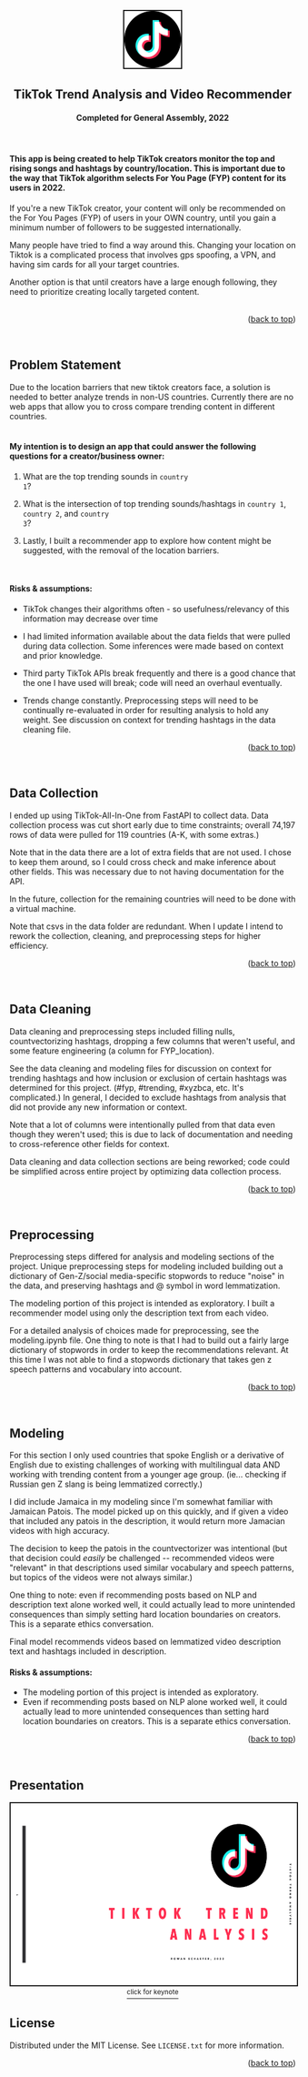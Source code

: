 <div id="top"></div>


<!-- PROJECT LOGO -->
<br />
<!--<div align="center">
  <a href="https://github.com/rowangayleschaefer">
    <img src="https://yt3.ggpht.com/ytc/AKedOLRcwXL5heetbKNzpLCY3LOgml-72EcmpALhcvry5g=s900-c-k-c0x00ffffff-no-rj" alt="Logo" width="80" height="80">
  </a>-->
<div align = "center">
<a href= "https://www.icloud.com/keynote/00cOYoPPZOmZjw5gyymV5e9Aw#tiktok_trends"><img src='https://github.com/rowangayleschaefer/tiktok_analysis_and_recommender/blob/main/images/tiktok_white.jpeg?raw=true' width=100 height=100 border=2>
</a>
  <h2>TikTok Trend Analysis and Video Recommender</h2>
  <h4>Completed for General Assembly, 2022</h4>
</div>
<p><br />
<!-- ABOUT THE PROJECT -->

<!-- BACKGROUND -->
#### This app is being created to help TikTok creators monitor the top and rising songs and hashtags by country/location. This is important due to the way that TikTok algorithm selects For You Page (FYP)  content for its users in 2022.


If you're a new TikTok creator, your content will only be recommended on the For You Pages (FYP) of users in your OWN country, until you gain a minimum number of followers to be suggested internationally.

Many people have tried to find a way around this. Changing your location on Tiktok is a complicated process that involves gps spoofing, a VPN, and having sim cards for all your target countries. 

Another option is that until creators have a large enough following, they need to prioritize creating locally targeted content. 
<br /><br />

<p align="right">(<a href="#top">back to top</a>)</p>
<br />


<!-- PROBLEM STATEMENT -->
## Problem Statement
Due to the location barriers that new tiktok creators face, a solution is needed to better analyze trends in non-US countries. Currently there are no web apps that allow you to cross compare trending content in different countries. 
<br /><br />


#### My intention is to design an app that could answer the following questions for a creator/business owner:

1. What are the top trending sounds in <code>country 1</code>?

2. What is the intersection of top trending sounds/hashtags in <code>country 1</code>, <code>country 2</code>, and <code>country 3</code>? 

3. Lastly, I built a recommender app to explore how content might be suggested, with the removal of the location barriers. 

<br />

#### Risks & assumptions:
* TikTok changes their algorithms often - so usefulness/relevancy of this information may decrease over time

* I had limited information available about the data fields that were pulled during data collection. Some inferences were made based on context and prior knowledge.

* Third party TikTok APIs break frequently and there is a good chance that the one I have used will break; code will need an overhaul eventually.

* Trends change constantly. Preprocessing steps will need to be continually re-evaluated in order for resulting analysis to hold any weight. See discussion on context for trending hashtags in the data cleaning file.


<p align="right"> (<a href="#top">back to top</a>) </p>
<br />


<!-- DATA -->
## Data Collection

I ended up using TikTok-All-In-One from FastAPI to collect data.  Data collection process was cut short early due to time constraints; overall 74,197 rows of data were pulled for 119 countries (A-K, with some extras.) 

Note that in the data there are a lot of extra fields that are not used. I chose to keep them around, so I could cross check and make inference about other fields. This was necessary due to not having documentation for the API.

In the future, collection for the remaining countries will need to be done with a virtual machine. 

Note that csvs in the data folder are redundant. When I update I intend to rework the collection, cleaning, and preprocessing steps for higher efficiency.

<p align="right">(<a href="#top">back to top</a>)</p>
<br />


## Data Cleaning
Data cleaning and preprocessing steps included filling nulls, countvectorizing hashtags, dropping a few columns that weren't useful, and some feature engineering (a column for FYP_location). 

See the data cleaning and modeling files for discussion on context for trending hashtags and how inclusion or exclusion of certain hashtags was determined for this project. (#fyp, #trending, #xyzbca, etc. It's complicated.)
In general, I decided to exclude hashtags from analysis that did not provide any new information or context. 

Note that a lot of columns were intentionally pulled from that data even though they weren't used; this is due to lack of documentation and needing to cross-reference other fields for context.

Data cleaning and data collection sections are being reworked; code could be simplified across entire project by optimizing data collection process. 

<p align="right">(<a href="#top">back to top</a>)</p>
<br />

## Preprocessing
Preprocessing steps differed for analysis and modeling sections of the project. Unique preprocessing steps for modeling included building out a dictionary of Gen-Z/social media-specific stopwords to reduce "noise" in the data, and preserving hashtags and @ symbol in word lemmatization.

The modeling portion of this project is intended as exploratory. I built a recommender model using only the description text from each video. 

For a detailed analysis of choices made for preprocessing, see the modeling.ipynb file. One thing to note is that I had to build out a fairly large dictionary of stopwords in order to keep the recommendations relevant. At this time I was not able to find a stopwords dictionary that takes gen z speech patterns and vocabulary into account.

<p align="right">(<a href="#top">back to top</a>)</p>
<br />

<!-- Modeling -->
## Modeling 

For this section I only used countries that spoke English or a derivative of English due to existing challenges of working with multilingual data AND working with trending content from a younger age group. (ie... checking if Russian gen Z slang is being lemmatized correctly.)

I did include Jamaica in my modeling since I'm somewhat familiar with Jamaican Patois. The model picked up on this quickly, and if given a video that included any patois in the description, it would return more Jamacian videos with high accuracy. 

The decision to keep the patois in the countvectorizer was intentional (but that decision could *easily* be challenged -- recommended videos were "relevant" in that descriptions used similar vocabulary and speech patterns, but topics of the videos were not always similar.)


One thing to note: even if recommending posts based on NLP and description text alone worked well, it could actually lead to more unintended consequences than simply setting hard location boundaries on creators. This is a separate  ethics conversation.



Final model recommends videos based on lemmatized video description text and hashtags included in description.

#### Risks & assumptions:
* The modeling portion of this project is intended as exploratory.
* Even if recommending posts based on NLP alone worked well, it could actually lead to more unintended consequences than setting hard location boundaries on creators. This is a separate ethics conversation.


<p align="right">(<a href="#top">back to top</a>)</p>
<br />

## Presentation
<div align="center">
<a href= "https://www.icloud.com/keynote/00cOYoPPZOmZjw5gyymV5e9Aw#tiktok_trends"><img src='./images/keynote.png' width=550 height=320 border=2><br />
  <center><sup>click for keynote</sup></center>
</a>
</div>


<!-- LICENSE -->
## License

Distributed under the MIT License. See `LICENSE.txt` for more information.

<p align="right">(<a href="#top">back to top</a>)</p>
<br />




